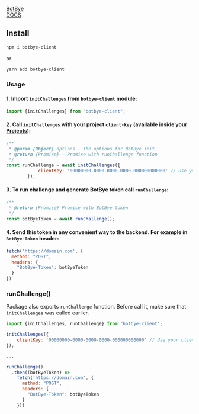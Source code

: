 [BotBye](https://botbye.com)  
[DOCS](https://docs.botbye.com)

## Install

```bash
npm i botbye-client
```

or

```bash
yarn add botbye-client
```

### Usage

#### 1. Import `initChallenges` from `botbye-client` module:

```javascript
import {initChallenges} from "botbye-client";
```

#### 2. Call `initChallenges` with your project `client-key` (available inside your [Projects](https://app.botbye.com/admin/projects)):

```javascript
/**
 * @param {Object} options - The options for BotBye init
 * @return {Promise} - Promise with runChallenge function
 */
const runChallenge = await initChallenges({
            clientKey: '00000000-0000-0000-0000-000000000000' // Use your client-key
        });
```

#### 3. To run challenge and generate BotBye token call `runChallenge`:

```javascript
/**
 * @return {Promise} Promise with BotBye token
 */
const botByeToken = await runChallenge();
```

#### 4. Send this token in any convenient way to the backend. For example in `BotBye-Token` header:

```javascript
fetch('https://domain.com', {
  method: "POST",
  headers: {
    "BotBye-Token": botByeToken
  }
})
```

### runChallenge()

Package also exports `runChallenge` function.
Before call it, make sure that `initChallenges` was called earlier.

```javascript
import {initChallenges, runChallenge} from "botbye-client";

initChallenges({
    clientKey: '00000000-0000-0000-0000-000000000000' // Use your client-key
});

...

runChallenge()
  .then((botByeToken) =>
    fetch('https://domain.com', {
      method: "POST",
      headers: {
        "BotBye-Token": botByeToken
      }
    }))

```
